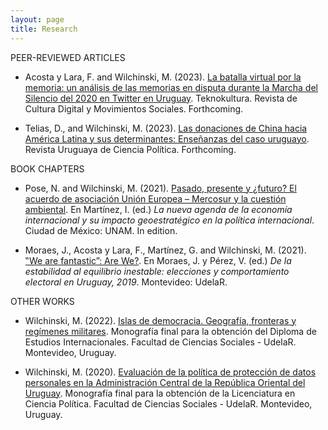 ```yaml
---
layout: page
title: Research
---
```

 

PEER-REVIEWED ARTICLES

+ Acosta y Lara, F. and Wilchinski, M. (2023). [La batalla virtual por la memoria: un análisis de las memorias en disputa durante la Marcha del Silencio del 2020 en Twitter en Uruguay](https://marcelowilchinski.github.io/marcha/). Teknokultura. Revista de Cultura Digital y Movimientos Sociales. Forthcoming.

+ Telias, D., and Wilchinski, M. (2023). [Las donaciones de China hacia América Latina y sus determinantes: Enseñanzas del caso uruguayo](https://marcelowilchinski.github.io/china/). Revista Uruguaya de Ciencia Política. Forthcoming.

BOOK CHAPTERS

+ Pose, N. and Wilchinski, M. (2021). [Pasado, presente y ¿futuro? El acuerdo de asociación Unión Europea – Mercosur y la cuestión ambiental](https://marcelowilchinski.github.io/MercosurUE/). En Martínez, I. (ed.) *La nueva agenda de la economía internacional y su impacto geoestratégico en la política internacional*. Ciudad de México: UNAM. In edition.

+ Moraes, J., Acosta y Lara, F., Martínez, G. and Wilchinski, M. (2021). [‟We are fantastic”: Are We?](https://marcelowilchinski.github.io/fantastic/). En Moraes, J. y Pérez, V. (ed.) *De la estabilidad al equilibrio inestable: elecciones y comportamiento electoral en Uruguay, 2019*. Montevideo: UdelaR.

OTHER WORKS

+ Wilchinski, M. (2022). [Islas de democracia. Geografía, fronteras y regímenes militares](https://marcelowilchinski.github.io/DPEI/). Monografía final para la obtención del Diploma de Estudios Internacionales. Facultad de Ciencias Sociales - UdelaR. Montevideo, Uruguay.

+ Wilchinski, M. (2020). [Evaluación de la política de protección de datos personales en la Administración Central de la República Oriental del Uruguay](https://marcelowilchinski.github.io/TesisLic/). Monografía final para la obtención de la Licenciatura en Ciencia Política. Facultad de Ciencias Sociales - UdelaR. Montevideo, Uruguay.
